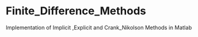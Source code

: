 # Finite_Difference_Methods
Implementation of Implicit ,Explicit and Crank_Nikolson Methods in Matlab
